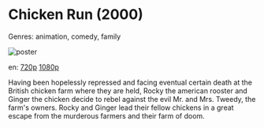 # Chicken Run (2000)

Genres: animation, comedy, family

![poster](http://image.tmdb.org/t/p/w500/z0MafJgUnVyVbczicYMkPKKHkBi.jpg)

en:
  [720p](magnet:?xt=urn:btih:199CDE42EB010C9AF0D6738CE4FDD0F663FA0261&tr=udp://glotorrents.pw:6969/announce&tr=udp://tracker.opentrackr.org:1337/announce&tr=udp://torrent.gresille.org:80/announce&tr=udp://tracker.openbittorrent.com:80&tr=udp://tracker.coppersurfer.tk:6969&tr=udp://tracker.leechers-paradise.org:6969&tr=udp://p4p.arenabg.ch:1337&tr=udp://tracker.internetwarriors.net:1337)
  [1080p](magnet:?xt=urn:btih:988915EC5511975DCBBC4394D69846ED4BC72959&tr=udp://glotorrents.pw:6969/announce&tr=udp://tracker.opentrackr.org:1337/announce&tr=udp://torrent.gresille.org:80/announce&tr=udp://tracker.openbittorrent.com:80&tr=udp://tracker.coppersurfer.tk:6969&tr=udp://tracker.leechers-paradise.org:6969&tr=udp://p4p.arenabg.ch:1337&tr=udp://tracker.internetwarriors.net:1337)
  


Having been hopelessly repressed and facing eventual certain death at the British chicken farm where they are held, Rocky the american rooster and Ginger the chicken decide to rebel against the evil Mr. and Mrs. Tweedy, the farm's owners. Rocky and Ginger lead their fellow chickens in a great escape from the murderous farmers and their farm of doom.